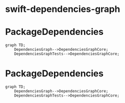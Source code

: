 # swift-dependencies-graph
# PackageDependencies
```mermaid
graph TD;
    DependenciesGraph-->DependenciesGraphCore;
    DependenciesGraphTests-->DependenciesGraphCore;
```
# PackageDependencies
```mermaid
graph TD;
    DependenciesGraph-->DependenciesGraphCore;
    DependenciesGraphTests-->DependenciesGraphCore;
```